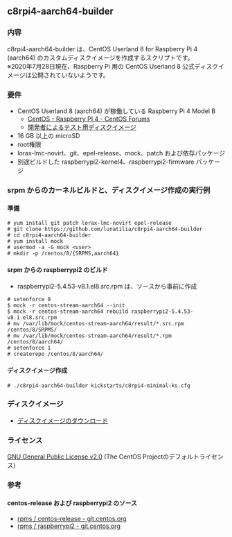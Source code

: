 ## c8rpi4-aarch64-builder

### 内容
c8rpi4-aarch64-builder は、CentOS Userland 8 for Raspberry Pi 4 (aarch64) のカスタムディスクイメージを作成するスクリプトです。  
※2020年7月28日現在、Raspberry Pi 用の CentOS Userland 8 公式ディスクイメージは公開されていないようです。

### 要件
- CentOS Userland 8 (aarch64) が稼働している Raspberry Pi 4 Model B
    - [CentOS - Raspberry PI 4 - CentOS Forums](https://forums.centos.org/viewtopic.php?f=55&t=73495)
    - [開発者によるテスト用ディスクイメージ](https://people.centos.org/pgreco/CentOS-Userland-8-stream-aarch64-RaspberryPI-Minimal-4/)
- 16 GB 以上の microSD
- root権限
- lorax-lmc-novirt、git、epel-release、mock、patch および依存パッケージ
- 別途ビルドした raspberrypi2-kernel4、raspberrypi2-firmware パッケージ

### srpm からのカーネルビルドと、ディスクイメージ作成の実行例

#### 準備

```
# yum install git patch lorax-lmc-novirt epel-release
# git clone https://github.com/lunatilia/c8rpi4-aarch64-builder
# cd c8rpi4-aarch64-builder
# yum install mock
# usermod -a -G mock <user>
# mkdir -p /centos/8/{SRPMS,aarch64}
```

#### srpm からの raspberrypi2 のビルド

- raspberrypi2-5.4.53-v8.1.el8.src.rpm は、ソースから事前に作成

```
# setenforce 0
$ mock -r centos-stream-aarch64 --init
$ mock -r centos-stream-aarch64 rebuild raspberrypi2-5.4.53-v8.1.el8.src.rpm
# mv /var/lib/mock/centos-stream-aarch64/result/*.src.rpm /centos/8/SRPMS/
# mv /var/lib/mock/centos-stream-aarch64/result/*.rpm /centos/8/aarch64/
# setenforce 1
# createrepo /centos/8/aarch64/
```

#### ディスクイメージ作成

```
# ./c8rpi4-aarch64-builder kickstarts/c8rpi4-minimal-ks.cfg
```

### ディスクイメージ
- [ディスクイメージのダウンロード](https://github.com/lunatilia/c8rpi4-aarch64-builder/releases/tag/0.1.2-20200728)

### ライセンス
[GNU General Public License v2.0](https://github.com/lunatilia/c8rpi4-aarch64-builder/blob/master/LICENSE) (The CentOS Projectのデフォルトライセンス)

### 参考

#### centos-release および raspberrypi2 のソース

- [rpms / centos-release - git.centos.org](https://git.centos.org/rpms/centos-release)
- [rpms / raspberrypi2 - git.centos.org](https://git.centos.org/rpms/raspberrypi2)
